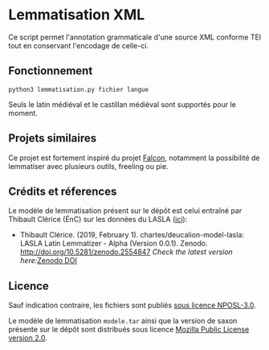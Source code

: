 # Lemmatisation XML


Ce script permet l'annotation grammaticale d'une source XML conforme TEI tout en conservant l'encodage de celle-ci.

## Fonctionnement

`python3 lemmatisation.py fichier langue`

Seuls le latin médiéval et le castillan médiéval sont supportés pour le moment. 

## Projets similaires
Ce projet est fortement inspiré du projet [Falcon](https://github.com/CondorCompPhil/falcon), notamment la possibilité
de lemmatiser avec plusieurs outils, freeling ou pie. 


## Crédits et réferences
Le modèle de lemmatisation présent sur le dépôt est celui entraîné par Thibault Clérice (ÉnC) sur les données du LASLA 
([ici](https://github.com/chartes/deucalion-model-lasla)):
*   Thibault Clérice. (2019, February 1). chartes/deucalion-model-lasla: LASLA Latin Lemmatizer - Alpha (Version 0.0.1). 
Zenodo. http://doi.org/10.5281/zenodo.2554847 _Check the latest version here:_[Zenodo DOI](https://doi.org/10.5281/zenodo.2554846)


## Licence

Sauf indication contraire, les fichiers sont publiés [sous licence NPOSL-3.0](https://opensource.org/licenses/NPOSL-3.0). 

Le modèle de lemmatisation `modele.tar` ainsi que la version de saxon présente sur le dépôt sont distribués sous licence
 [Mozilla Public License version 2.0](https://www.mozilla.org/en-US/MPL/2.0/).